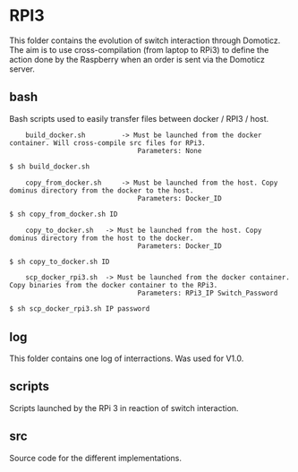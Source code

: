 # RPI3

This folder contains the evolution of switch interaction through Domoticz.
The aim is to use cross-compilation (from laptop to RPi3) to define the action done by the Raspberry when an order is sent via the Domoticz server.

## bash

Bash scripts used to easily transfer files between docker / RPI3 / host.
	
		build_docker.sh 		-> Must be launched from the docker container. Will cross-compile src files for RPi3.
									Parameters: None

```` bash
$ sh build_docker.sh
````

		copy_from_docker.sh 	-> Must be launched from the host. Copy dominus directory from the docker to the host.
									Parameters: Docker_ID

```` bash
$ sh copy_from_docker.sh ID
````

		copy_to_docker.sh 	-> Must be launched from the host. Copy dominus directory from the host to the docker.
									Parameters: Docker_ID

```` bash
$ sh copy_to_docker.sh ID
````

		scp_docker_rpi3.sh 	-> Must be launched from the docker container. Copy binaries from the docker container to the RPi3.
									Parameters: RPi3_IP Switch_Password

```` bash
$ sh scp_docker_rpi3.sh IP password
````

## log

This folder contains one log of interractions. Was used for V1.0.

## scripts

Scripts launched by the RPi 3 in reaction of switch interaction.

## src

Source code for the different implementations.